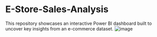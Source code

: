 # E-Store-Sales-Analysis
This repository showcases an interactive Power BI dashboard built to uncover key insights from an e-commerce dataset.
![image](https://github.com/user-attachments/assets/aa43476a-aae8-410c-865f-495374fd0d77)


